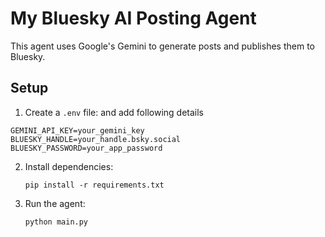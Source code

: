 # My Bluesky AI Posting Agent

This agent uses Google's Gemini to generate posts and publishes them to Bluesky.

## Setup

1. Create a `.env` file: and add following details

```
GEMINI_API_KEY=your_gemini_key
BLUESKY_HANDLE=your_handle.bsky.social
BLUESKY_PASSWORD=your_app_password
```

2. Install dependencies:

    `pip install -r requirements.txt`

3. Run the agent:

    `python main.py`
